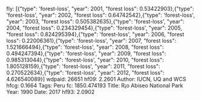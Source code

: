 fly: [{"type": 'forest-loss', "year": 2001, "forest loss": 0.53422903},{"type": 'forest-loss', "year": 2002, "forest loss": 0.64742542},{"type": 'forest-loss', "year": 2003, "forest loss": 0.505382635},{"type": 'forest-loss', "year": 2004, "forest loss": 0.234329454},{"type": 'forest-loss', "year": 2005, "forest loss": 0.824295394},{"type": 'forest-loss', "year": 2006, "forest loss": 0.22006361},{"type": 'forest-loss', "year": 2007, "forest loss": 1.521666494},{"type": 'forest-loss', "year": 2008, "forest loss": 0.494247394},{"type": 'forest-loss', "year": 2009, "forest loss": 0.985313044},{"type": 'forest-loss', "year": 2010, "forest loss": 1.805128159},{"type": 'forest-loss', "year": 2011, "forest loss": 0.270522634},{"type": 'forest-loss', "year": 2012, "forest loss": 4.626540089}]
wdpaid: 26651
hf09: 2.2601
Author: IUCN, UQ and WCS
hfcg: 0.1664
Tags: Peru
fc: 1850.474193
Title: R¡o Abiseo National Park
Year: 1990
Date: 2017
hf93: 2.0902

